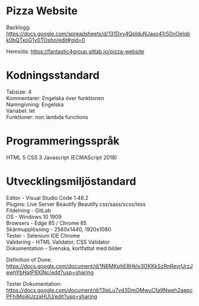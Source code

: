 # Pizza Website

Backlogg: https://docs.google.com/spreadsheets/d/131Dxy4QplduNJaxo41rS0nOelqbk0bQTxoG1y0TOsho/edit#gid=0

Hemsida: https://fantastic4group.gitlab.io/pizza-website

# Kodningsstandard
Tabsize: 4
<br>
Kommentarer: Engelska över funktionen
<br>
Namngivning: Engelska
<br>
Variabel: let
<br>
Funktioner: non lambda functions

# Programmeringsspråk
HTML 5
CSS 3
Javascript (ECMAScript 2018)

# Utvecklingsmiljöstandard
Editor - Visual Studio Code 1.48.2
<br>
    Plugins: 
        Live Server
        Beautify
        Beautify css/sass/scss/less
<br>
Fildelning - GitLab
<br>
OS - Windows 10 1909
<br>
Browsers - Edge 85 / Chrome 85
<br>
Skärmupplösning - 2560x1440, 1920x1080
<br>
Tester - Selenium IDE Chrome
<br>
Validering - HTML Validator, CSS Validator
<br>
Dokumentation - Svenska, kortfattat med bilder
<br>


Definition of Done: https://docs.google.com/document/d/1N6MKphE8Hklv3OKKkSzRnReyrUrzJewhYbHatP8XlNc/edit?usp=sharing




Tester Dokumentation: https://docs.google.com/document/d/13ieLu7vd3DmOMwuCfa9Nweh2aepcPFhiMsjAUzzaHUU/edit?usp=sharing

